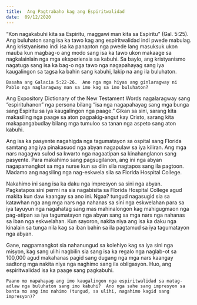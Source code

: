 ```yaml
---
title:  Ang Pagtrabaho kag ang Espiritwalidad
date:  09/12/2020
---
```


“Kon nagakabuhi kita sa Espiritu, maggawi man kita sa Espiritu” (Gal. 5:25).  Ang buluhaton sang isa ka tawo kag ang espiritwalidad indi pwede mabulag.  Ang kristyanismo indi isa ka panapton nga pwede lang masuksuk ukon mauba kun magbag-o ang modo sang isa ka tawo ukon makaage sa nagkalainlain nga mga eksperiensia sa kabuhi.  Sa baylo, ang kristyanismo nagatuga sang isa ka bag-o nga tawo nga nagapahayag sang iya kaugalingon sa tagsa ka bahin sang kabuhi, lakip na ang ila buluhaton.

`Basaha ang Galacia 5:22-26.  Ano nga mga hiyas ang ginlaragway ni Pablo nga naglaragway man sa imo kag sa imo buluhaton?`

Ang Expository Dictionary of the New Testament Words nagalaragway sang “espirituhanon” nga persona bilang “isa nga nagapahayag sang mga bunga sang Espiritu sa iya kaugalingon nga paage.”  Gikan sa sini, sarang kita makasiling nga paage sa aton pagpakig-angut kay Cristo, sarang kita makapangabudlay bilang mga tumuloo sa tanan nga aspeto sang aton kabuhi.

Ang isa ka pasyente nagahigda nga tagumatayon sa ospital sang Florida samtang ang iya pinakasuod nga abyan nagapulaw sa iya kiliran.  Ang mga nars nagagwa sulod sa kwarto nga nagaatipan sa kinahanglanon sang pasyente.  Para makahimo sang pagsugilanon, ang ini nga abyan nagapamangkot sa mga nurse kun sa diin sila nagtapos sang ila pagtoon.  Madamo ang nagsiling nga nag-eskwela sila sa Florida Hospital College.

Nakahimo ini sang isa ka daku nga impresyon sa sini nga abyan.  Pagkatapos sini permi na sia nagabisita sa Florida Hospital College agud makita kun daw kaangay sa ano ini.  Ngaa? tungud nagasugid sia sa katawhan nga ang mga nars nga nahanas sa sini nga eskwelahan para sa iya tayuyun nga nagahatag sang mas mahinalongon kag mahigugmaon nga pag-atipan sa iya tagumatayon nga abyan sang sa mga nars nga nahanas sa iban nga eskwelahan.  Kun sayoron, nakita niya ang isa ka daku nga kinalain sa tunga nila kag sa iban bahin sa ila pagtamud sa iya tagumatayon nga abyan.

Gane, nagpamangkot sia nahanungud sa kolehiyo kag sa iya sini nga misyon, kag sang ulihi nagbilin sia sang isa ka regalo nga naglab-ot sa 100,000 agud makahanas pagid sang dugang nga mga nars kaangay sadtong mga nakita niya nga naghimo sang ila obligasyon.  Huo, ang espiritwalidad isa ka paage sang pagkabuhi.

`Paano mo mapahayag ang imo kaugalingon nga espiritwalidad sa matag-adlaw nga buluhaton sang imo kabuhi?  Ano nga sahe sang impresyon sa banta mo ang imo nahimo (tungud, sa ulihi, nagahimo kagid sang impresyon)?`